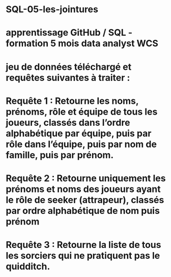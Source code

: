 # SQL-05-les-jointures
# apprentissage GitHub / SQL - formation 5 mois data analyst WCS
# jeu de données téléchargé et requêtes suivantes à traiter :
# Requête 1 : Retourne les noms, prénoms, rôle et équipe de tous les joueurs, classés dans l’ordre alphabétique par équipe, puis par rôle dans l’équipe, puis par nom de famille, puis par prénom.
# Requête 2 : Retourne uniquement les prénoms et noms des joueurs ayant le rôle de seeker (attrapeur), classés par ordre alphabétique de nom puis prénom
# Requête 3 : Retourne la liste de tous les sorciers qui ne pratiquent pas le quidditch.

